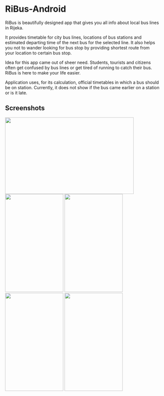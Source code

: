 # RiBus-Android

RiBus is beautifully designed app that gives you all info about local bus lines in Rijeka.
 
It provides timetable for city bus lines, locations of bus stations and estimated departing time of the next bus for the selected line. It also helps you not to wander looking for bus stop by providing shortest route from your location to certain bus stop.
 
Idea for this app came out of sheer need. Students, tourists and citizens often get confused by bus lines or get tired of running to catch their bus. RiBus is here to make your life easier.

Application uses, for its calculation, official timetables in which a bus should be on station. Currently, it does not show if the bus came earlier on a station or is it late.

## Screenshots

<img src="https://github.com/marioloncar/RiBus-Android/blob/master/screenshots/home.png" width="420" height="250">
<img src="https://github.com/marioloncar/RiBus-Android/blob/master/screenshots/maps.png" width="190" height="320">
<img src="https://github.com/marioloncar/RiBus-Android/blob/master/screenshots/stations.png" width="190" height="320">
<img src="https://github.com/marioloncar/RiBus-Android/blob/master/screenshots/time_calculation.png" width="190" height="320">
<img src="https://github.com/marioloncar/RiBus-Android/blob/master/screenshots/timetable.png" width="190" height="320">
